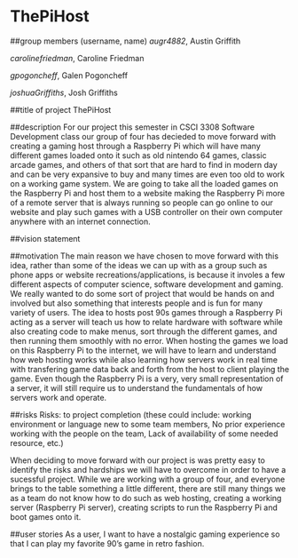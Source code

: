# ThePiHost

##group members (username, name)
*augr4882*, Austin Griffith

*carolinefriedman*, Caroline Friedman

*gpogoncheff*, Galen Pogoncheff

*joshuaGriffiths*, Josh Griffiths

##title of project
  ThePiHost

##description
  For our project this semester in CSCI 3308 Software Development class our group of four has decieded to move forward with creating a gaming host through a Raspberry Pi which will have many different games loaded onto it such as old nintendo 64 games, classic arcade games, and others of that sort that are hard to find in modern day and can be very expansive to buy and many times are even too old to work on a working game system. We are going to take all the loaded games on the Raspberry Pi and host them to a website making the Raspberry Pi more of a remote server that is always running so people can go online to our website and play such games with a USB controller on their own computer anywhere with an internet connection. 


##vision statement
  

##motivation
  The main reason we have chosen to move forward with this idea, rather than some of the ideas we can up with as a group such as phone apps or website recreations/applications, is because it involes a few different aspects of computer science, software development and gaming. We really wanted to do some sort of project that would be hands on and involved but also something that interests people and is fun for many variety of users. The idea to hosts post 90s games through a Raspberry Pi acting as a server will teach us how to relate hardware with software while also creating code to make menus, sort through the different games, and then running them smoothly with no error. When hosting the games we load on this Raspberry Pi to the internet, we will have to learn and understand how web hosting works while also learning how servers work in real time with transfering game data back and forth from the host to client playing the game. Even though the Raspberry Pi is a very, very small representation of a server, it will still require us to understand the fundamentals of how servers work and operate.

##risks
  Risks: to project completion 
  (these could include: working environment or language new to some team members,
  No prior experience working with the people on the team,
  Lack of availability of some needed resource, etc.)
  
  When deciding to move forward with our project is was pretty easy to identify the risks and hardships we will have to overcome in order to have a sucessful project. While we are working with a group of four, and everyone brings to the table something a little different, there are still many things we as a team do not know how to do such as web hosting, creating a working server (Raspberry Pi server), creating scripts to run the Raspberry Pi and boot games onto it. 
  
  
##user stories
As a user, I want to have a nostalgic gaming experience so that I can play my favorite 90’s game in retro fashion.  
  
  
  
  
  
  
